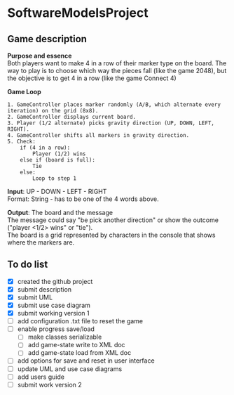 # SoftwareModelsProject
## Game description
__Purpose and essence__<br>
Both players want to make 4 in a row of their marker type on the board. The way to play is to choose which way the pieces fall (like the game 2048), but the objective is to get 4 in a row (like the game Connect 4)

__Game Loop__<br>
```
1. GameController places marker randomly (A/B, which alternate every iteration) on the grid (8x8).
2. GameController displays current board.
3. Player (1/2 alternate) picks gravity direction (UP, DOWN, LEFT, RIGHT).
4. GameController shifts all markers in gravity direction.
5. Check:
    if (4 in a row):
        Player (1/2) wins
    else if (board is full):
        Tie
    else:
        Loop to step 1
```
__Input__: UP - DOWN - LEFT - RIGHT<br>
Format: String - has to be one of the 4 words above.

__Output__: The board and the message<br>
The message could say "be pick another direction" or show the outcome ("player <1/2> wins" or "tie").<br>
The board is a grid represented by characters in the console that shows where the markers are.

## To do list
- [x] created the github project 
- [x] submit description
- [x] submit UML
- [x] submit use case diagram
- [x] submit working version 1
- [ ] add configuration .txt file to reset the game
- [ ] enable progress save/load
    - [ ] make classes serializable
    - [ ] add game-state write to XML doc
    - [ ] add game-state load from XML doc
- [ ] add options for save and reset in user interface
- [ ] update UML and use case diagrams
- [ ] add users guide
- [ ] submit work version 2
